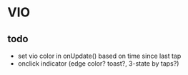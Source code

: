 VIO
===

todo
----

- set vio color in onUpdate() based on time since last tap
- onclick indicator (edge color? toast?, 3-state by taps?)

